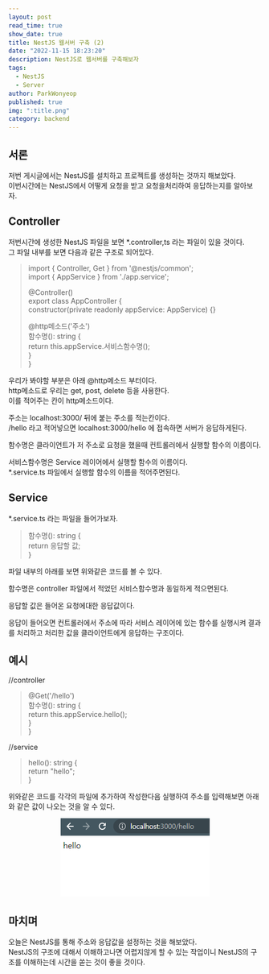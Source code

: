```yaml
---
layout: post
read_time: true
show_date: true
title: NestJS 웹서버 구축 (2)
date: "2022-11-15 18:23:20"
description: NestJS로 웹서버를 구축해보자
tags:
  - NestJS
  - Server
author: ParkWonyeop
published: true
img: ":title.png"
category: backend
---
```


## 서론

저번 게시글에서는 NestJS를 설치하고 프로젝트를 생성하는 것까지 해보았다.  
이번시간에는 NestJS에서 어떻게 요청을 받고 요청을처리하여 응답하는지를 알아보자.

## Controller

저번시간에 생성한 NestJS 파일을 보면 \*.controller,ts 라는 파일이 있을 것이다.  
그 파일 내부를 보면 다음과 같은 구조로 되어있다.

> import { Controller, Get } from '@nestjs/common';  
> import { AppService } from './app.service';
>
> @Controller()  
> export class AppController {  
>  constructor(private readonly appService: AppService) {}
>
> @http메소드('주소')  
>  함수명(): string {  
>  return this.appService.서비스함수명();  
>  }  
> }

우리가 봐야할 부분은 아래 @http메소드 부터이다.  
http메소드로 우리는 get, post, delete 등을 사용한다.  
이를 적어주는 칸이 http메소드이다.

주소는 localhost:3000/ 뒤에 붙는 주소를 적는칸이다.  
/hello 라고 적어넣으면 localhost:3000/hello 에 접속하면 서버가 응답하게된다.

함수명은 클라이언트가 저 주소로 요청을 했을때 컨트롤러에서 실행할 함수의 이름이다.

서비스함수명은 Service 레이어에서 실행할 함수의 이름이다.  
\*.service.ts 파일에서 실행할 함수의 이름을 적어주면된다.

## Service

\*.service.ts 라는 파일을 들어가보자.

> 함수명(): string {  
>  return 응답할 값;  
> }

파일 내부의 아래를 보면 위와같은 코드를 볼 수 있다.

함수명은 controller 파일에서 적었던 서비스함수명과 동일하게 적으면된다.

응답할 값은 들어온 요청에대한 응답값이다.

응답이 들어오면 컨트롤러에서 주소에 따라 서비스 레이어에 있는 함수를 실행시켜 결과를 처리하고 처리한 값을 클라이언트에게 응답하는 구조이다.

## 예시

//controller

> @Get('/hello')  
>  함수명(): string {  
>  return this.appService.hello();  
>  }  
> }

//service

> hello(): string {  
>  return "hello";  
> }

위와같은 코드를 각각의 파일에 추가하여 작성한다음 실행하여 주소를 입력해보면 아래와 같은 값이 나오는 것을 알 수 있다.

<center><img src="../assets/img/posts/20221117/img1.png"></center>

## 마치며

오늘은 NestJS를 통해 주소와 응답값을 설정하는 것을 해보았다.  
NestJS의 구조에 대해서 이해하고나면 어렵지않게 할 수 있는 작업이니 NestJS의 구조를 이해하는데 시간을 쏟는 것이 좋을 것이다.
